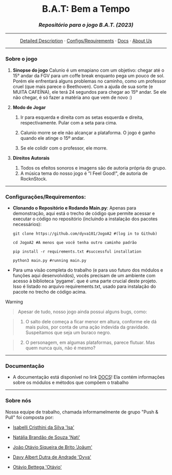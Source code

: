 <div align=center>
  
# B.A.T: Bem a Tempo

### _Repositório para o jogo B.A.T. (2023)_

</div>

---

<div align=center>
  
  [Detailed Description](README.md#sobre-o-jogo)
  ·
  [Configs/Requirements](README.md#configurações/requirementos)
  ·
  [Docs](README.md#documentação)
  ·
  [About Us](README.md#sobre-nós)
  
</div>

---

### Sobre o jogo

  1. **Sinopse do jogo**
     Calunio é um emapiano com um objetivo: chegar até o 15° andar da FGV para um coffe break enquanto pega um pouco de sol. Porém ele enfrentará alguns problemas no caminho, como um professor cruel (que mais parece o Beethoven). Com a ajuda de sua sorte (e MUITA CAFEÍNA), ele terá 24 segundos para chegar ao 15º andar. Se ele não chegar, é só fazer a matéria ano que vem de novo :)
  
  2. **Modo de Jogar**
     1.  Ir para esquerda e direita com as setas esquerda e direita, respectivamente. Pular com a seta para cima.

     2. Calunio morre se ele não alcançar a plataforma. O jogo é ganho quando ele atinge o 15º andar.

     3. Se ele colidir com o professor, ele morre.

  3. **Direitos Autorais**
     1. Todos os efeitos sonoros e imagens são de autoria própria do grupo.
     2. A música tema do nosso jogo é "I Feel Good!", de autoria de RocknStock.
---

### Configurações/Requirementos:

  - **Clonando o Repositório e Rodando Main.py**:
    Apenas para demonstração, aqui está o trecho de código que permite acessar e executar o código no
    repositório (incluindo a instalação dos pacotes necessários):

    ```
    git clone https://github.com/dyva101/JogoA2 #(log in to Github)

    cd JogoA2 #A menos que você tenha outro caminho padrão

    pip install -r requirements.txt #successful installation

    python3 main.py #running main.py
    ```
  
  - Para uma visão completa do trabalho (e para uso futuro dos módulos e funções aqui desenvolvidos), vocês
    precisam de um ambiente com acesso à biblioteca 'pygame'. que é uma parte crucial deste projeto. Isso é
    listado no arquivo requirements.txt, usado para instalação do pacote no trecho de código acima.

  > [!WARNING]

  > Apesar de tudo, nosso jogo ainda possui alguns bugs, como:

  > 1. O salto dele começa a ficar menor em altura, conforme ele dá mais pulos, por conta de uma ação indevida da gravidade. Suspeitamos que seja um buraco negro.
        
  > 2. O personagem, em algumas plataformas, parece flutuar. Mas quem nunca quis, não é mesmo?


---

### Documentação

  - A documentação está disponível no link <a href="youtube.com">DOCS</a>! Ela contém informações sobre os módulos e métodos que compõem o trabalho

---

### Sobre nós

  Nossa equipe de trabalho, chamada informamelmente de grupo "Push & Pull" foi composta por:

  * <a href="https://github.com/isabelli31">Isabelli Cristhini da Silva 'Isa'</a>

  
  * <a href="https://github.com/nataliabrandao">Natália Brandão de Souza 'Nati'</a>

   
  * <a href="https://github.com/joao998-brt">João Otávio Siqueira de Brito 'Joãum'</a>

 
  * <a href="https://github.com/dyva101">Davy Albert Dutra de Andrade 'Dyva'</a>


  * <a href="https://github.com/OtavioBettega">Otávio Bettega 'Otávio'</a>

